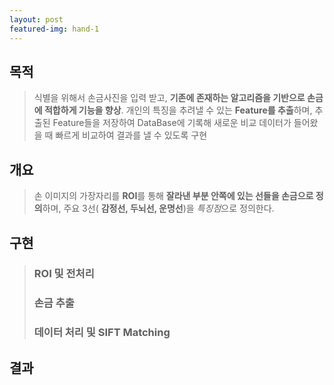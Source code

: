 ```yaml
---
layout: post
featured-img: hand-1
---
```


## 목적 

> 식별을 위해서 손금사진을 입력 받고, **기존에 존재하는 알고리즘을 기반으로 손금에 적합하게 기능을 향상**. 개인의 특징을 추려낼 수 있는 **Feature를 추출**하며, 추출된 Feature들을 저장하여 DataBase에 기록해 새로운 비교 데이터가 들어왔을 때 빠르게 비교하여 결과를 낼 수 있도록 구현

## 개요
>손 이미지의 가장자리를 **ROI**를 통해 **잘라낸 부분 안쪽에 있는 선들을 손금으로 정의**하며, 주요 3선( **감정선, 두뇌선, 운명선**)을 *특징점*으로 정의한다.


## 구현
> ### ROI 및 전처리
> ### 손금 추출
> ### 데이터 처리 및 SIFT Matching

## 결과
